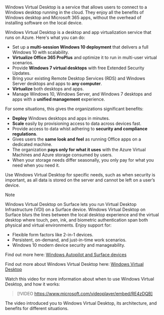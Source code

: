 Windows Virtual Desktop is a service that allows users to connect to a Windows desktop running in the cloud. They enjoy all the benefits of Windows desktop and Microsoft 365 apps, without the overhead of installing software on the local device.

Windows Virtual Desktop is a desktop and app virtualization service that runs on Azure. Here's what you can do:

- Set up a **multi-session Windows 10 deployment** that delivers a full Windows 10 with scalability.
- **Virtualize Office 365 ProPlus** and optimize it to run in multi-user virtual scenarios.
- Provide **Windows 7 virtual desktops** with free Extended Security Updates.
- Bring your existing Remote Desktop Services (RDS) and Windows Server desktops and apps to **any computer**.
- **Virtualize** both desktops and apps.
- Manage Windows 10, Windows Server, and Windows 7 desktops and apps with a **unified management** experience.

For some situations, this gives the organizations significant benefits:

- **Deploy** Windows desktops and apps in minutes.
- **Scale** easily by provisioning access to data across devices fast.
- Provide access to data whist adhering to **security and compliance regulations**.
- Gives users the **same look and feel** as running Office apps on a dedicated machine.
- The organization **pays only for what it uses** with the Azure Virtual Machines and Azure storage consumed by users.
- When your storage needs differ seasonally, you only pay for what you need when you need it.

Use Windows Virtual Desktop for specific needs, such as when security is important, as all data is stored on the server and cannot be left on a user’s device.

> [!NOTE]
> Windows Virtual Desktop on Surface lets you run Virtual Desktop Infrastructure (VDI) on a Surface device. Windows Virtual Desktop on Surface blurs the lines between the local desktop experience and the virtual desktop where touch, pen, ink, and biometric authentication span both physical and virtual environments. Enjoy support for:
> -	Flexible form factors like 2-in-1 devices.
> -	Persistent, on-demand, and just-in-time work scenarios.
> -	Windows 10 modern device security and manageability.
> 
> Find out more here: [Windows Autopilot and Surface devices](https://docs.microsoft.com/surface/windows-virtual-desktop-surface)

Find out more about Windows Virtual Desktop here: [Windows Virtual Desktop](https://www.microsoft.com/business/azure/migrate/windows-virtual-desktop/)

Watch this video for more information about when to use Windows Virtual Desktop, and how it works:

> [!VIDEO https://www.microsoft.com/videoplayer/embed/RE4zDQB]

The video introduced you to Windows Virtual Desktop, its architecture, and benefits for different situations.
